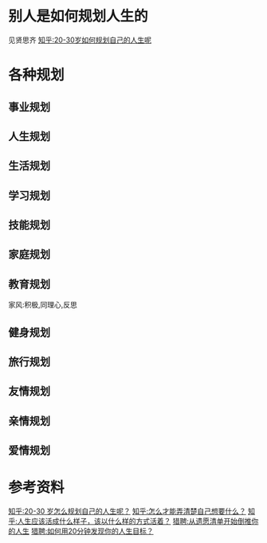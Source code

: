 # 别人是如何规划人生的
见贤思齐
[知乎:20-30岁如何规划自己的人生呢](https://www.zhihu.com/question/303781246/answer/1560002946)

# 各种规划
## 事业规划

## 人生规划

## 生活规划

## 学习规划

## 技能规划

## 家庭规划

## 教育规划
家风:积极,同理心,反思

## 健身规划

## 旅行规划

## 友情规划

## 亲情规划

## 爱情规划


# 参考资料
[知乎:20-30 岁怎么规划自己的人生呢？](https://www.zhihu.com/question/303781246/answer/1560002946)
[知乎:怎么才能弄清楚自己想要什么？](https://www.zhihu.com/question/20093001/answer/550087653)
[知乎:人生应该活成什么样子，该以什么样的方式活着？](https://www.zhihu.com/question/290003248/answer/471656305)
[猎聘:从遗愿清单开始倒推你的人生](https://mp.weixin.qq.com/s/hveWimsghMeBYHsN0IvF3g)
[猎聘:如何用20分钟发现你的人生目标？](https://mp.weixin.qq.com/s/AMScwMn4UTY-medyQqi5Vg)